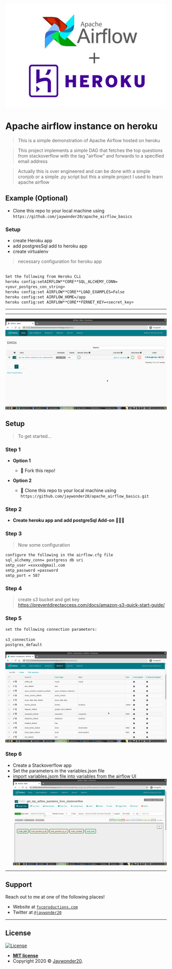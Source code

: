 <img src="/img/airflowxheroku.png" title="airflowxheroku">

# Apache airflow instance on heroku

> This is a simple demonstration of Apache Airflow hosted on heroku

> This project implements a simple DAG that fetches the top questions from stackoverflow with the tag "airflow" and forwards to a specified email address

> Actually this is over engineered and can be done with a simple cronjob or a simple .py script but this a simple project I used to learn apache airflow

## Example (Optional)

- Clone this repo to your local machine using `https://github.com/jaywonder20/apache_airflow_basics`

### Setup

- create Heroku app
- add postgresSql add to heroku app
- create virtualenv

> necessary configuration for heroku app

```shell

Set the following from Heroku CLi
heroku config:setAIRFLOW**CORE**SQL_ALCHEMY_CONN=<your_postgres_con_string>
heroku config:set AIRFLOW**CORE**LOAD_EXAMPLES=False
heroku config:set AIRFLOW_HOME=/app
heroku config:set AIRFLOW**CORE**FERNET_KEY=<secret_key>
```

---

---

<img src="/img/airflowUIII.png" title="airflowxheroku">

## Setup

> To get started...

### Step 1

- **Option 1**

  - 🍴 Fork this repo!

- **Option 2**
  - 👯 Clone this repo to your local machine using `https://github.com/jaywonder20/apache_airflow_basics.git`

### Step 2

- **Create heroku app and add postgreSql Add-on** 🔨🔨🔨

### Step 3

> Now some configuration

```shell
configure the following in the airflow.cfg file
sql_alchemy_conn= postgress db uri
smtp_user =xxxxx@gmail.com
smtp_password =password
smtp_port = 587
```

### Step 4

> create s3 bucket and get key
> https://preventdirectaccess.com/docs/amazon-s3-quick-start-guide/

### Step 5

```shell
set the following connection parameters:

s3_connection
postgres_default
```

<img src="/img/connections.png" title="airflowxheroku">

### Step 6

- Create a Stackoverflow app
- Set the parameters in the variables.json file
- import variables.jsom file into variables from the airflow UI
  <img src="/img/graph.png" title="airflowxheroku">

---

## Support

Reach out to me at one of the following places!

- Website at <a href="https://jaywonder20.netlify.app" target="_blank">`fvcproductions.com`</a>
- Twitter at <a href="http://twitter.com/jaywonder20" target="_blank">`@jaywonder20`</a>

---

## License

[![License](http://img.shields.io/:license-mit-blue.svg?style=flat-square)](http://badges.mit-license.org)

- **[MIT license](http://opensource.org/licenses/mit-license.php)**
- Copyright 2020 © <a href="http://linkedin.com/in/jaywonder20" target="_blank">Jaywonder20</a>.
